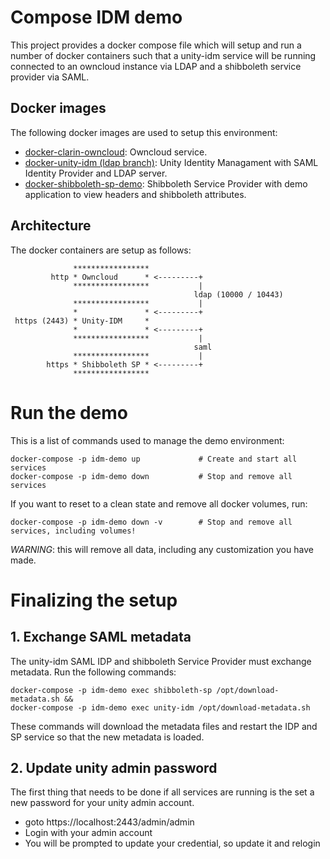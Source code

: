 # Compose IDM demo

This project provides a docker compose file which will setup and run a number of docker containers such that a unity-idm service will be running connected to an owncloud instance via LDAP and a shibboleth service provider via SAML.

## Docker images

The following docker images are used to setup this environment:

* [docker-clarin-owncloud](https://github.com/WillemElbers/docker-clarin-owncloud): Owncloud service.
* [docker-unity-idm (ldap branch)](https://github.com/clarin-eric/docker-unity-idm/tree/unity-ldap): Unity Identity Managament with SAML Identity Provider and LDAP server.
* [docker-shibboleth-sp-demo](https://github.com/WillemElbers/docker-shibboleth-sp-demo): Shibboleth Service Provider with demo application to view headers and shibboleth attributes.

## Architecture

The docker containers are setup as follows:

```
              *****************
         http * Owncloud      * <---------+
              *****************           |      
                                         ldap (10000 / 10443)     
              *****************           |
              *               * <---------+ 
 https (2443) * Unity-IDM     *  
              *               * <---------+
              *****************           |
                                         saml
              *****************           |     
        https * Shibboleth SP * <---------+
              *****************                      
```

# Run the demo

This is a list of commands used to manage the demo environment:

```
docker-compose -p idm-demo up             # Create and start all services
docker-compose -p idm-demo down           # Stop and remove all services
```

If you want to reset to a clean state and remove all docker volumes, run:

```
docker-compose -p idm-demo down -v        # Stop and remove all services, including volumes!
```

_WARNING_: this will remove all data, including any customization you have made.

# Finalizing the setup

## 1. Exchange SAML metadata

The unity-idm SAML IDP and shibboleth Service Provider must exchange metadata. Run the following commands:

```
docker-compose -p idm-demo exec shibboleth-sp /opt/download-metadata.sh && 
docker-compose -p idm-demo exec unity-idm /opt/download-metadata.sh
```

These commands will download the metadata files and restart the IDP and SP service so that the new metadata is loaded.

## 2. Update unity admin password

The first thing that needs to be done if all services are running is the set a new password for your unity admin account.

* goto https://localhost:2443/admin/admin
* Login with your admin account
* You will be prompted to update your credential, so update it and relogin	